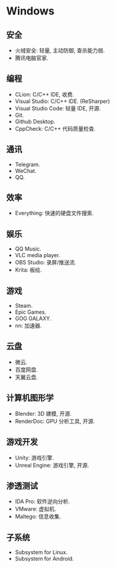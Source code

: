 # Windows

## 安全
- 火绒安全: 轻量, 主动防御, 查杀能力弱.
- 腾讯电脑官家.

## 编程
- CLion: C/C++ IDE, 收费.
- Visual Studio: C/C++ IDE. (ReSharper)
- Visual Studio Code: 轻量 IDE, 开源.
- Git.
- Github Desktop.
- CppCheck: C/C++ 代码质量检查.

## 通讯
- Telegram.
- WeChat.
- QQ.

## 效率
- Everything: 快速的硬盘文件搜索.

## 娱乐
- QQ Music.
- VLC media player.
- OBS Studio: 录屏/推送流.
- Krita: 板绘.

## 游戏
- Steam.
- Epic Games.
- GOG GALAXY.
- nn: 加速器.

## 云盘
- 微云.
- 百度网盘.
- 天翼云盘.

## 计算机图形学
- Blender: 3D 建模, 开源.
- RenderDoc: GPU 分析工具, 开源.

## 游戏开发
- Unity: 游戏引擎.
- Unreal Engine: 游戏引擎, 开源.

## 渗透测试
- IDA Pro: 软件逆向分析.
- VMware: 虚拟机.
- Maltego: 信息收集.

## 子系统
- Subsystem for Linux.
- Subsystem for Android.
